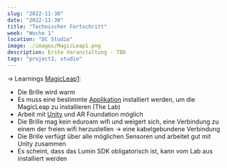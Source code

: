```yaml
---
slug: "2022-11-30"
date: "2022-11-30"
title: "Technischer Fortschritt"
week: "Woche 1"
location: "DC Studio"
image: ./images/MagicLeap1.png
description: Erste Veranstaltung - TBD
tags: "project2, studio"
---
```


→ Learnings [MagicLeap1](https://www.magicleap.com/ml1-devices):
- Die Brille wird warm
- Es muss eine bestimmte [Applikation](https://resources.magicleap.com/en-us/downloads) installiert werden, um die MagicLeap zu installieren (The Lab)
- Arbeit mit [Unity](https://unity.com/download) und AR Foundation möglich
- Die Brille mag kein eduroam wifi und weigert sich, eine Verbindung zu einem der freien wifi herzustellen → eine kabelgebundene Verbindung
- Die Brille verfügt über alle möglichen Sensoren und arbeitet gut mit Unity zusammen
- Es scheint, dass das Lumin SDK obligatorisch ist, kann vom Lab aus installiert werden